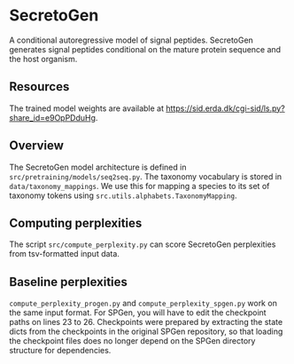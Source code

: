 # SecretoGen


A conditional autoregressive model of signal peptides. SecretoGen generates signal peptides conditional on the mature protein sequence and the host organism.


## Resources

The trained model weights are available at https://sid.erda.dk/cgi-sid/ls.py?share_id=e9OpPDduHg.


## Overview

The SecretoGen model architecture is defined in `src/pretraining/models/seq2seq.py`. The taxonomy vocabulary is stored in `data/taxonomy_mappings`. We use this for mapping a species to its set of taxonomy tokens using `src.utils.alphabets.TaxonomyMapping`.

## Computing perplexities

The script `src/compute_perplexity.py` can score SecretoGen perplexities from tsv-formatted input data.


## Baseline perplexities

`compute_perplexity_progen.py` and `compute_perplexity_spgen.py` work on the same input format.
For SPGen, you will have to edit the checkpoint paths on lines 23 to 26. Checkpoints were prepared by extracting the state dicts from the checkpoints in the original SPGen repository, so that loading the checkpoint files does no longer depend on the SPGen directory structure for dependencies.
